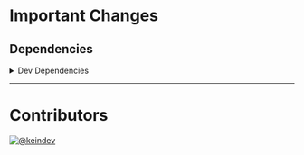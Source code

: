 # Important Changes

## Dependencies

<details>
<summary>Dev Dependencies</summary>

- Bumped **[@tagproject/ts-package-shared-config](https://www.npmjs.com/package/@tagproject/ts-package-shared-config)** from `^10.2.0` to `^11.0.0`
- Removed **[@tagproject/docs-shared-config](https://www.npmjs.com/package/@tagproject/docs-shared-config)**, with `^1.1.3`
- Removed **[@tagproject/vscode-shared-config](https://www.npmjs.com/package/@tagproject/vscode-shared-config)**, with `^2.0.10`
- Removed **[@types/jest](https://www.npmjs.com/package/@types/jest)**, with `^29.5.3`
- Removed **[@types/node](https://www.npmjs.com/package/@types/node)**, with `^20.4.4`
- Removed **[@typescript-eslint/eslint-plugin](https://www.npmjs.com/package/@typescript-eslint/eslint-plugin)**, with `^6.1.0`
- Removed **[@typescript-eslint/parser](https://www.npmjs.com/package/@typescript-eslint/parser)**, with `^6.1.0`
- Removed **[changelog-guru](https://www.npmjs.com/package/changelog-guru)**, with `^4.0.9`
- Removed **[cspell](https://www.npmjs.com/package/cspell)**, with `^6.31.2`
- Removed **[eslint](https://www.npmjs.com/package/eslint)**, with `^8.45.0`
- Removed **[eslint-config-prettier](https://www.npmjs.com/package/eslint-config-prettier)**, with `^8.8.0`
- Removed **[eslint-plugin-import](https://www.npmjs.com/package/eslint-plugin-import)**, with `^2.27.5`
- Removed **[eslint-plugin-jest](https://www.npmjs.com/package/eslint-plugin-jest)**, with `^27.2.3`
- Removed **[eslint-plugin-node](https://www.npmjs.com/package/eslint-plugin-node)**, with `^11.1.0`
- Removed **[eslint-plugin-optimize-regex](https://www.npmjs.com/package/eslint-plugin-optimize-regex)**, with `^1.2.1`
- Removed **[eslint-plugin-promise](https://www.npmjs.com/package/eslint-plugin-promise)**, with `^6.1.1`
- Removed **[husky](https://www.npmjs.com/package/husky)**, with `^8.0.3`
- Removed **[jest](https://www.npmjs.com/package/jest)**, with `^29.6.1`
- Removed **[npm-run-all](https://www.npmjs.com/package/npm-run-all)**, with `^4.1.5`
- Removed **[prettier](https://www.npmjs.com/package/prettier)**, with `^3.0.0`
- Removed **[rimraf](https://www.npmjs.com/package/rimraf)**, with `^5.0.1`
- Removed **[ts-jest](https://www.npmjs.com/package/ts-jest)**, with `^29.1.1`
- Removed **[typescript](https://www.npmjs.com/package/typescript)**, with `^5.1.6`

</details>

---

# Contributors

[![@keindev](https://avatars.githubusercontent.com/u/4527292?v=4&s=40)](https://github.com/keindev)
